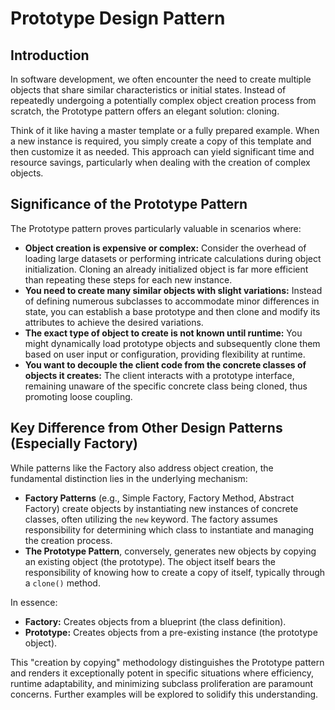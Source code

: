 # Prototype Design Pattern

## Introduction

In software development, we often encounter the need to create multiple objects that share similar characteristics or initial states. Instead of repeatedly undergoing a potentially complex object creation process from scratch, the Prototype pattern offers an elegant solution: cloning.

Think of it like having a master template or a fully prepared example. When a new instance is required, you simply create a copy of this template and then customize it as needed. This approach can yield significant time and resource savings, particularly when dealing with the creation of complex objects.

## Significance of the Prototype Pattern

The Prototype pattern proves particularly valuable in scenarios where:

* **Object creation is expensive or complex:** Consider the overhead of loading large datasets or performing intricate calculations during object initialization. Cloning an already initialized object is far more efficient than repeating these steps for each new instance.
* **You need to create many similar objects with slight variations:** Instead of defining numerous subclasses to accommodate minor differences in state, you can establish a base prototype and then clone and modify its attributes to achieve the desired variations.
* **The exact type of object to create is not known until runtime:** You might dynamically load prototype objects and subsequently clone them based on user input or configuration, providing flexibility at runtime.
* **You want to decouple the client code from the concrete classes of objects it creates:** The client interacts with a prototype interface, remaining unaware of the specific concrete class being cloned, thus promoting loose coupling.

## Key Difference from Other Design Patterns (Especially Factory)

While patterns like the Factory also address object creation, the fundamental distinction lies in the underlying mechanism:

* **Factory Patterns** (e.g., Simple Factory, Factory Method, Abstract Factory) create objects by instantiating new instances of concrete classes, often utilizing the `new` keyword. The factory assumes responsibility for determining which class to instantiate and managing the creation process.
* **The Prototype Pattern**, conversely, generates new objects by copying an existing object (the prototype). The object itself bears the responsibility of knowing how to create a copy of itself, typically through a `clone()` method.

In essence:

* **Factory:** Creates objects from a blueprint (the class definition).
* **Prototype:** Creates objects from a pre-existing instance (the prototype object).

This "creation by copying" methodology distinguishes the Prototype pattern and renders it exceptionally potent in specific situations where efficiency, runtime adaptability, and minimizing subclass proliferation are paramount concerns. Further examples will be explored to solidify this understanding.
